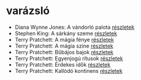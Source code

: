 # varázsló

- Diana Wynne Jones: A vándorló palota [részletek](_details/Diana%20Wynne%20Jones.md#id_1413)
- Stephen King: A sárkány szeme [részletek](_details/Stephen%20King.md#id_547)
- Terry Pratchett: A mágia fénye [részletek](_details/Terry%20Pratchett.md#id_695)
- Terry Pratchett: A mágia színe [részletek](_details/Terry%20Pratchett.md#id_696)
- Terry Pratchett: Bűbájos bajok [részletek](_details/Terry%20Pratchett.md#id_697)
- Terry Pratchett: Egyenjogú rítusok [részletek](_details/Terry%20Pratchett.md#id_694)
- Terry Pratchett: Érdekes idők [részletek](_details/Terry%20Pratchett.md#id_698)
- Terry Pratchett: Kallódó kontinens [részletek](_details/Terry%20Pratchett.md#id_700)
